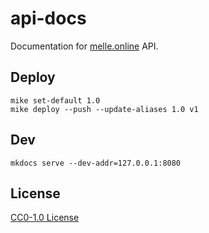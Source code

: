 # api-docs
Documentation for [melle.online](https://melle.online) API.

## Deploy

```
mike set-default 1.0
mike deploy --push --update-aliases 1.0 v1
```

## Dev

```
mkdocs serve --dev-addr=127.0.0.1:8080
```

## License

[CC0-1.0 License](LICENSE)
